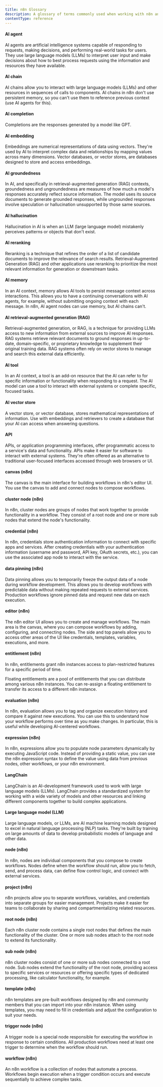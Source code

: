 ```yaml
---
title: n8n Glossary
description: A glossary of terms commonly used when working with n8n and related software.
contentType: reference
---
```


#### AI agent

AI agents are artificial intelligence systems capable of responding to requests, making decisions, and performing real-world tasks for users. They use large language models (LLMs) to interpret user input and make decisions about how to best process requests using the information and resources they have available.

#### AI chain

AI chains allow you to interact with large language models (LLMs) and other resources in sequences of calls to components. AI chains in n8n don't use persistent memory, so you can't use them to reference previous context (use AI agents for this).

#### AI completion

Completions are the responses generated by a model like GPT.

#### AI embedding

Embeddings are numerical representations of data using vectors. They're used by AI to interpret complex data and relationships by mapping values across many dimensions. Vector databases, or vector stores, are databases designed to store and access embeddings.

#### AI groundedness

In AI, and specifically in retrieval-augmented generation (RAG) contexts, groundedness and ungroundedness are measures of how much a model's responses accurately reflect source information. The model uses its source documents to generate grounded responses, while ungrounded responses involve speculation or hallucination unsupported by those same sources.

#### AI hallucination

Hallucination in AI is when an LLM (large language model) mistakenly perceives patterns or objects that don't exist.

#### AI reranking

Reranking is a technique that refines the order of a list of candidate documents to improve the relevance of search results. Retrieval-Augmented Generation (RAG) and other applications use reranking to prioritize the most relevant information for generation or downstream tasks.

#### AI memory

In an AI context, memory allows AI tools to persist message context across interactions. This allows you to have a continuing conversations with AI agents, for example, without submitting ongoing context with each message. In n8n, AI agent nodes can use memory, but AI chains can't.

#### AI retrieval-augmented generation (RAG)

Retrieval-augmented generation, or RAG, is a technique for providing LLMs access to new information from external sources to improve AI responses. RAG systems retrieve relevant documents to ground responses in up-to-date, domain-specific, or proprietary knowledge to supplement their original training data. RAG systems often rely on vector stores to manage and search this external data efficiently.

#### AI tool

In an AI context, a tool is an add-on resource that the AI can refer to for specific information or functionality when responding to a request. The AI model can use a tool to interact with external systems or complete specific, focused tasks.

#### AI vector store

A vector store, or vector database, stores mathematical representations of information. Use with embeddings and retrievers to create a database that your AI can access when answering questions.

#### API

APIs, or application programming interfaces, offer programmatic access to a service's data and functionality. APIs make it easier for software to interact with external systems. They're often offered as an alternative to traditional user-focused interfaces accessed through web browsers or UI.

#### canvas (n8n)

The canvas is the main interface for building workflows in n8n's editor UI. You use the canvas to add and connect nodes to compose workflows.

#### cluster node (n8n)

In n8n, cluster nodes are groups of nodes that work together to provide functionality in a workflow. They consist of a root node and one or more sub nodes that extend the node's functionality.

#### credential (n8n)

In n8n, credentials store authentication information to connect with specific apps and services. After creating credentials with your authentication information (username and password, API key, OAuth secrets, etc.), you can use the associated app node to interact with the service.

#### data pinning (n8n)

Data pinning allows you to temporarily freeze the output data of a node during workflow development. This allows you to develop workflows with predictable data without making repeated requests to external services. Production workflows ignore pinned data and request new data on each execution.

#### editor (n8n)

The n8n editor UI allows you to create and manage workflows. The main area is the canvas, where you can compose workflows by adding, configuring, and connecting nodes. The side and top panels allow you to access other areas of the UI like credentials, templates, variables, executions, and more.

#### entitlement (n8n)

In n8n, entitlements grant n8n instances access to plan-restricted features for a specific period of time.

Floating entitlements are a pool of entitlements that you can distribute among various n8n instances. You can re-assign a floating entitlement to transfer its access to a different n8n instance.

#### evaluation (n8n)

In n8n, evaluation allows you to tag and organize execution history and compare it against new executions. You can use this to understand how your workflow performs over time as you make changes. In particular, this is useful while developing AI-centered workflows.

#### expression (n8n)

In n8n, expressions allow you to populate node parameters dynamically by executing JavaScript code. Instead of providing a static value, you can use the n8n expression syntax to define the value using data from previous nodes, other workflows, or your n8n environment.

#### LangChain

LangChain is an AI-development framework used to work with large language models (LLMs). LangChain provides a standardized system for working with a wide variety of models and other resources and linking different components together to build complex applications.

#### Large language model (LLM)

Large language models, or LLMs, are AI machine learning models designed to excel in natural language processing (NLP) tasks. They're built by training on large amounts of data to develop probabilistic models of language and other data.

#### node (n8n)

In n8n, nodes are individual components that you compose to create workflows. Nodes define when the workflow should run, allow you to fetch, send, and process data, can define flow control logic, and connect with external services.

#### project (n8n)

n8n projects allow you to separate workflows, variables, and credentials into separate groups for easier management. Projects make it easier for teams to collaborate by sharing and compartmentalizing related resources.

#### root node (n8n)

Each n8n cluster node contains a single root nodes that defines the main functionality of the cluster. One or more sub nodes attach to the root node to extend its functionality.

#### sub node (n8n)

n8n cluster nodes consist of one or more sub nodes connected to a root node. Sub nodes extend the functionality of the root node, providing access to specific services or resources or offering specific types of dedicated processing, like calculator functionality, for example.

#### template (n8n)

n8n templates are pre-built workflows designed by n8n and community members that you can import into your n8n instance. When using templates, you may need to fill in credentials and adjust the configuration to suit your needs.

#### trigger node (n8n)

A trigger node is a special node responsible for executing the workflow in response to certain conditions. All production workflows need at least one trigger to determine when the workflow should run.

#### workflow (n8n)

An n8n workflow is a collection of nodes that automate a process. Workflows begin execution when a trigger condition occurs and execute sequentially to achieve complex tasks.

<!-- To do
#### OAuth
#### pagination
#### Role-based access control (RBAC)
#### SAML/SSO
#### two-factor authentication (2FA)
#### webhook
-->
